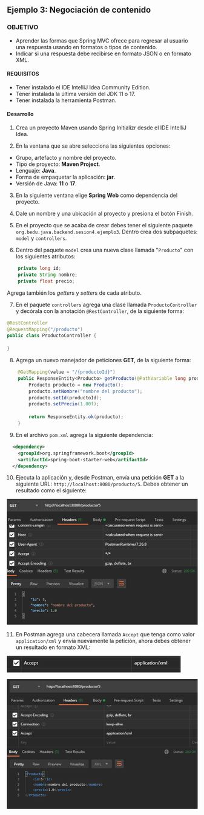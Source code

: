 ## Ejemplo 3: Negociación de contenido

### OBJETIVO
- Aprender las formas que Spring MVC ofrece para regresar al usuario una respuesta usando en formatos o tipos de contenido.
- Indicar si una respuesta debe recibirse en formato JSON o en formato XML.

#### REQUISITOS
- Tener instalado el IDE IntelliJ Idea Community Edition.
- Tener instalada la última versión del JDK 11 o 17.
- Tener instalada la herramienta Postman.

#### Desarrollo
1. Crea un proyecto Maven usando Spring Initializr desde el IDE IntelliJ Idea.

2. En la ventana que se abre selecciona las siguientes opciones:
- Grupo, artefacto y nombre del proyecto.
- Tipo de proyecto: **Maven Project**.
- Lenguaje: **Java**.
- Forma de empaquetar la aplicación: **jar**.
- Versión de Java: **11** o **17**.

3. En la siguiente ventana elige **Spring Web** como dependencia del proyecto.

4. Dale un nombre y una ubicación al proyecto y presiona el botón Finish.

5. En el proyecto que se acaba de crear debes tener el siguiente paquete `org.bedu.java.backend.sesion4.ejemplo3`. Dentro crea dos subpaquetes: `model` y `controllers`.

6. Dentro del paquete `model` crea una nueva clase llamada "`Producto`" con los siguientes atributos:

```java
    private long id;
    private String nombre;
    private float precio;    
```

Agrega también los *getter*s y *setter*s de cada atributo.

7. En el paquete `controllers` agrega una clase llamada `ProductoController` y decórala con la anotación `@RestController`, de la siguiente forma:

```java
@RestController
@RequestMapping("/producto")
public class ProductoController {

}
```

8. Agrega un nuevo manejador de peticiones **GET**, de la siguiente forma:

```java
    @GetMapping(value = "/{productoId}")
    public ResponseEntity<Producto> getProducto(@PathVariable long productoId){
        Producto producto = new Producto();
        producto.setNombre("nombre del producto");
        producto.setId(productoId);
        producto.setPrecio(1.00f);

        return ResponseEntity.ok(producto);
    }
```

9. En el archivo `pom.xml` agrega la siguiente dependencia:
```xml
  <dependency>
    <groupId>org.springframework.boot</groupId>
    <artifactId>spring-boot-starter-web</artifactId>
  </dependency>
```

10. Ejecuta la aplicación y, desde Postman, envía una petición **GET** a la siguiente URL: `http://localhost:8080/producto/5`. Debes obtener un resultado como el siguiente:

![imagen](img/img_01.png)

11. En Postman agrega una cabecera llamada `Accept` que tenga como valor `application/xml` y envía nuevamente la petición, ahora debes obtener un resultado en formato XML:

![imagen](img/img_02.png)

![imagen](img/img_03.png)
